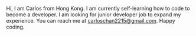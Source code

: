 Hi, I am Carlos from Hong Kong. I am currently self-learning how to code to become a developer.
I am looking for junior developer job to expand my experience. 
You can reach me at carloschan2215@gmail.com. Happy coding.
